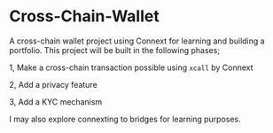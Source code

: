 # Cross-Chain-Wallet
A cross-chain wallet project using Connext for learning and building a portfolio.
This project will be built in the following phases;

1, Make a cross-chain transaction possible using `xcall` by Connext

2, Add a privacy feature

3, Add a KYC mechanism

I may also explore connexting to bridges for learning purposes.
